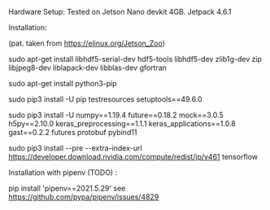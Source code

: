 Hardware Setup:
Tested on Jetson Nano devkit 4GB.
Jetpack 4.6.1

Installation:

(pat. taken from https://elinux.org/Jetson_Zoo)

sudo apt-get install libhdf5-serial-dev hdf5-tools libhdf5-dev zlib1g-dev zip libjpeg8-dev liblapack-dev libblas-dev gfortran

sudo apt-get install python3-pip 

sudo pip3 install -U pip testresources setuptools==49.6.0

sudo pip3 install -U numpy==1.19.4 future==0.18.2 mock==3.0.5 h5py==2.10.0 keras_preprocessing==1.1.1 keras_applications==1.0.8 gast==0.2.2 futures protobuf pybind11

sudo pip3 install --pre --extra-index-url https://developer.download.nvidia.com/compute/redist/jp/v461 tensorflow



Installation with pipenv (TODO) :

pip install 'pipenv==2021.5.29' see https://github.com/pypa/pipenv/issues/4829
